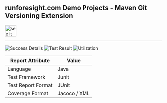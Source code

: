 
## runforesight.com Demo Projects - Maven Git Versioning Extension

<a href="https://foresight.thundra.live/repositories/github/runforesight-demo/maven-git-versioning-extension/workflow-runs">
  <img src="https://4750167.fs1.hubspotusercontent-na1.net/hubfs/4750167/foresight-live-badge-72.png" height="36" alt="see it on foresight" />
</a>

---
![Success Details](http://foresight.service.thundra.us/public/api/v1/badge/success?repoId=a2580a99-fd36-42c2-8a24-cb71aef8135b)
![Test Result](http://foresight.service.thundra.us/public/api/v1/badge/test?repoId=a2580a99-fd36-42c2-8a24-cb71aef8135b)
![Utilization](http://foresight.service.thundra.us/public/api/v1/badge/utilization?repoId=a2580a99-fd36-42c2-8a24-cb71aef8135b)


| Report Attribute  | Value   | 
|---|---|
| Language  | Java |
| Test Framework  | Junit |
| Test Report Format | JUnit |
| Coverage Format | Jacoco / XML  |

